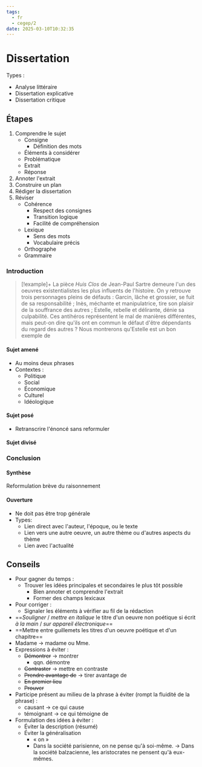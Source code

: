 ```yaml
---
tags:
  - fr
  - cegep/2
date: 2025-03-10T10:32:35
---
```


# Dissertation

Types :

- Analyse littéraire
- Dissertation explicative
- Dissertation critique

## Étapes

1. Comprendre le sujet
	- Consigne
		- Définition des mots
	- Éléments à considérer
	- Problématique
	- Extrait
	- Réponse
2. Annoter l'extrait
3. Construire un plan
4. Rédiger la dissertation
5. Réviser
	- Cohérence
		- Respect des consignes
		- Transition logique
		- Facilité de compréhension
	- Lexique
		- Sens des mots
		- Vocabulaire précis
	- Orthographe
	- Grammaire

### Introduction

> [!example]+
> La pièce *Huis Clos* de Jean-Paul Sartre demeure l'un des oeuvres existentialistes les plus influents de l'histoire. On y retrouve trois personnages pleins de défauts : Garcin, lâche et grossier, se fuit de sa responsabilité ; Inès, méchante et manipulatrice, tire son plaisir de la souffrance des autres ; Estelle, rebelle et délirante, dénie sa culpabilité. Ces antihéros représentent le mal de manières différentes, mais peut-on dire qu'ils ont en commun le défaut d'être dépendants du regard des autres ? Nous montrerons qu'Estelle est un bon exemple de

#### Sujet amené

- Au moins deux phrases
- Contextes :
	- Politique
	- Social
	- Économique
	- Culturel
	- Idéologique

#### Sujet posé

- Retranscrire l'énoncé sans reformuler

#### Sujet divisé

### Conclusion

#### Synthèse

Reformulation brève du raisonnement

#### Ouverture

- Ne doit pas être trop générale
- Types:
	- Lien direct avec l'auteur, l'époque, ou le texte
	- Lien vers une autre oeuvre, un autre thème ou d'autres aspects du thème
	- Lien avec l'actualité

## Conseils

- Pour gagner du temps :
	- Trouver les idées principales et secondaires le plus tôt possible
		- Bien annoter et comprendre l'extrait
		- Former des champs lexicaux
- Pour corriger :
	- Signaler les éléments à vérifier au fil de la rédaction
- ==*Souligner* / *mettre en italique* le titre d'un oeuvre non poétique si écrit *à la main* / *sur appareil électronique*==
- ==Mettre entre guillemets les titres d'un oeuvre poétique et d'un chapitre==
- Madame -> madame ou Mme.
- Expressions à éviter :
	- ~~Démontrer~~ -> montrer
		- qqn. démontre
	- ~~Contraster~~ -> mettre en contraste
	- ~~Prendre avantage de~~ -> tirer avantage de
	- ~~En premier lieu~~
	- ~~Prouver~~
- Participe présent au milieu de la phrase à éviter (rompt la fluidité de la phrase) :
	- causant -> ce qui cause
	- témoignant -> ce qui témoigne de
- Formulation des idées à éviter :
	- Éviter la description (résumé)
	- Éviter la généralisation
		- « on »
		- Dans la société parisienne, on ne pense qu'à soi-même. -> Dans la société balzacienne, les aristocrates ne pensent qu'à eux-mêmes.

